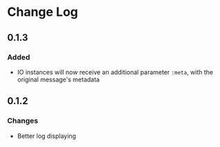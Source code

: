 # Change Log

## 0.1.3
### Added
* IO instances will now receive an additional parameter `:meta`, with the original
message's metadata

## 0.1.2
### Changes
* Better log displaying
